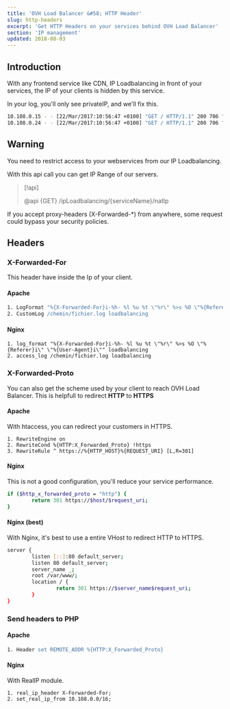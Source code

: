```yaml
---
title: 'OVH Load Balancer &#58; HTTP Header'
slug: http-headers
excerpt: 'Get HTTP Headers on your services behind OVH Load Balancer'
section: 'IP management'
updated: 2018-08-03
---
```


## Introduction
With any frontend service like CDN, IP Loadbalancing in front of your services, the IP of your clients is hidden by this service.

In your log, you'll only see privateIP, and we'll fix this.


```bash
10.108.0.15 - - [22/Mar/2017:10:56:47 +0100] "GET / HTTP/1.1" 200 706 "-" "Mozilla/5.0 (Linux[...]"
10.108.0.24 - - [22/Mar/2017:10:56:47 +0100] "GET / HTTP/1.1" 200 706 "-" "Mozilla/5.0 (Linux[...]"
```


## Warning

You need to restrict access to your webservices from our IP Loadbalancing.

With this api call you can get IP Range of our servers.


> [!api]
>
> @api {GET} /ipLoadbalancing/{serviceName}/natIp
> 
If you accept proxy-headers (X-Forwarded-*) from anywhere, some request could bypass your security policies.


## Headers

### X-Forwarded-For
This header have inside the Ip of your client.


#### Apache

```apache
1. LogFormat "%{X-Forwarded-For}i-%h- %l %u %t \"%r\" %>s %O \"%{Referer}i\" \"%{User-Agent}i\"" loadbalancing
2. CustomLog /chemin/fichier.log loadbalancing
```


#### Nginx

```nginx
1. log_format "%{X-Forwarded-For}i-%h- %l %u %t \"%r\" %>s %O \"%{Referer}i\" \"%{User-Agent}i\"" loadbalancing
2. access_log /chemin/fichier.log loadbalancing
```


### X-Forwarded-Proto
You can also get the scheme used by your client to reach OVH Load Balancer. This is helpfull to redirect **HTTP** to **HTTPS**


#### Apache
With htaccess, you can redirect your customers in HTTPS.


```htaccess
1. RewriteEngine on
2. RewriteCond %{HTTP:X_Forwarded_Proto} !https
3. RewriteRule ^ https://%{HTTP_HOST}%{REQUEST_URI} [L,R=301]
```


#### Nginx
This is not a good configuration, you'll reduce your service performance.


```bash
if ($http_x_forwarded_proto = "http") {
        return 301 https://$host/$request_uri;
}
```


#### Nginx (best)
With Nginx, it's best to use a entire VHost to redirect HTTP to HTTPS.


```bash
server {
        listen [::]:80 default_server;
        listen 80 default_server;
        server_name _;
        root /var/www/;
        location / {
                return 301 https://$server_name$request_uri;
        }
}
```


### Send headers to PHP

#### Apache

```apache
1. Header set REMOTE_ADDR %{HTTP:X_Forwarded_Proto}
```


#### Nginx
With RealIP module.


```nginx
1. real_ip_header X-Forwarded-For;
2. set_real_ip_from 10.108.0.0/16;
```
